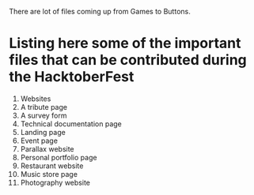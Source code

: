 There are lot of files coming up from Games to Buttons.<br>
# Listing here some of the important files that can be contributed during the HacktoberFest


1. Websites
2. A tribute page
3. A survey form
4. Technical documentation page
5. Landing page
6. Event page
7. Parallax website
8. Personal portfolio page
9. Restaurant website
10. Music store page
11. Photography website





